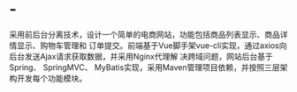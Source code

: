 # -
采用前后台分离技术，设计一个简单的电商网站，功能包括商品列表显示、商品详情显示、购物车管理和 订单提交。前端基于Vue脚手架vue-cli实现，通过axios向后台发送Ajax请求获取数据，并采用Nginx代理解 决跨域问题，网站后台基于Spring、 SpringMVC、 MyBatis实现，采用Maven管理项目依赖，并按照三层架 构开发每个功能模块。
